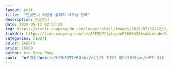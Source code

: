```yaml
---
layout: post 
title:  "단골언니 여성용 플래티 사무실 단화" 
description: 단골언니  ..
date: 2020-05-12 02:53:29 
img: https://static.coupangcdn.com/image/retail/images/2019/07/18/22/0/bd0aa95e-f17d-4038-ba4e-d0b18063223b.jpg 
linkUrl: https://link.coupang.com/re/AFFSDP?lptag=AF3600438&subid=ahnPublicAsk&pageKey=266019253&itemId=833882240&vendorItemId=5123044041&traceid=V0-113-b71fe7904fd26cc3 
categories: [1007] 
color: 5A8DF3 
price: 16800 
author: Ask View Shop 
cont:  "●구매후기●<br/>가격도저렴하구요<br/>걷는데 지장은 없더라구요<br/>구두 235 운동화는 240 신는데 240으로 주문했어요<br/>넘.<br/>편안하구요<br/>또한푹신하구요<br/>로켓 새벽배송 정말 편하긴 하지만 이 시국에 정말 택배기사님들이 수고가 많으실 것 같아서 일반배송으로 시켰어요<br/>미리주문해놓고신으려고요<br/>신발에 대해 이야기해보자면<br/>신어보니 살짝 크긴한데 발레슈즈처럼 발을 딱 잡아주다보니<br/>안에 기모는 아니지만 그래도 싸구려 원단은 아닌 것처럼 느껴졌어요 바닥에 붙어서 다니는 느낌도 아니었고 사무실에서 잠깐 신는거니까 크게 불편함 없이 신을 수 있을것같아요<br/>운동화이기에오래는못갈것같아서<br/>이신발은세번째주문<br/>정말 급한 물건이 아니라면 다들 로켓 일반배송 이용해보세요 ㅎㅎ 새벽까진 아니더라도 전날 주문한 상품이 다음날 오후 4시엔 도착하더라구요<br/>하루만에 왔고 편안하고 좋아요.<br/> 제 발볼이 약간 좁은 편인데 230 딱 잘 맞습니다<br/>" 
---
```

